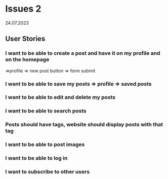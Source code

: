 # Issues 2

24.07.2023

## User Stories

### I want to be able to create a post and have it on my profile and on the homepage

=>profile => new post button => form submit

### I want to be able to save my posts => profile => saved posts

### I want to be able to edit and delete my posts

### I want to be able to search posts

### Posts should have tags, website should display posts with that tag

### I want to be able to post images

### I want to be able to log in

### I want to subscribe to other users